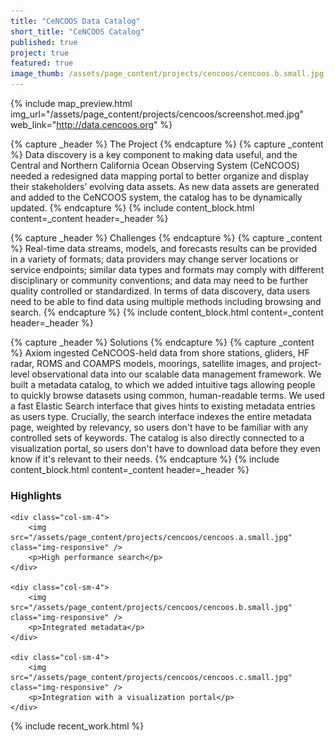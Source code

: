 ```yaml
---
title: "CeNCOOS Data Catalog"
short_title: "CeNCOOS Catalog"
published: true
project: true
featured: true
image_thumb: /assets/page_content/projects/cencoos/cencoos.b.small.jpg
---
```


<!-- 
{% capture _header %}
{% endcapture %}
{% capture _content %}
{% endcapture %}
{% capture _media %}
{% endcapture %}
{% include content_block.html content=_content header=_header media=_media %}
-->



{% include map_preview.html img_url="/assets/page_content/projects/cencoos/screenshot.med.jpg" web_link="http://data.cencoos.org" %}

{% capture _header %}
The Project
{% endcapture %}
{% capture _content %}
Data discovery is a key component  to making data useful, and the Central and Northern California Ocean Observing System (CeNCOOS) needed a redesigned data mapping portal to better organize and display their stakeholders’ evolving data assets. As new data assets are generated and added to the CeNCOOS system, the catalog has to be dynamically updated.
{% endcapture %}
{% include content_block.html content=_content header=_header %}


{% capture _header %}
Challenges
{% endcapture %}
{% capture _content %}
Real-time data streams, models, and forecasts results can be provided in a variety of formats; data providers may change server locations or service endpoints; similar data types and formats may comply with different disciplinary or community conventions; and data may need to be further quality controlled or standardized. In terms of data discovery, data users need to be able to find data using multiple methods including browsing and search.
{% endcapture %}
{% include content_block.html content=_content header=_header %}

{% capture _header %}
Solutions
{% endcapture %}
{% capture _content %}
Axiom ingested CeNCOOS-held data from shore stations, gliders, HF radar, ROMS and COAMPS models, moorings, satellite images, and project-level observational data into our scalable data management framework. We built a metadata catalog, to which we added intuitive tags allowing people to quickly browse datasets using common, human-readable terms. We used a fast Elastic Search interface that gives hints to existing metadata entries as users type. Crucially, the search interface indexes the entire metadata page, weighted by relevancy, so users don't have to be familiar with any controlled sets of keywords. The catalog is also directly connected to a visualization portal, so users don't have to download data before they even know if it's relevant to their needs.
{% endcapture %}
{% include content_block.html content=_content header=_header %}



<h3>Highlights</h3>

<div class="row">


	<div class="col-sm-4">
		<img src="/assets/page_content/projects/cencoos/cencoos.a.small.jpg" class="img-responsive" />
		<p>High performance search</p>
	</div>

	<div class="col-sm-4"> 
		<img src="/assets/page_content/projects/cencoos/cencoos.b.small.jpg" class="img-responsive" />
		<p>Integrated metadata</p>
	</div>

	<div class="col-sm-4">
		<img src="/assets/page_content/projects/cencoos/cencoos.c.small.jpg" class="img-responsive" />
		<p>Integration with a visualization portal</p>
	</div>	

</div>

{% include recent_work.html %}

<!-- 
{% capture _header %}
Highlights
{% endcapture %}
{% capture _content %}
<ul>
<li>Browsing data by tags</li>
<li>Searching with hints</li>
<li>Organization by source</li>
<li>Integration with a visualization portal</li>
</ul>
{% endcapture %}
{% include content_block.html header=_header content=_content %}

 -->